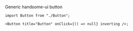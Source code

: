 Generic handsome-ui button

```tsx
import Button from "./Button";

<Button title="Button" onClick={() => null} inverting />;
```
